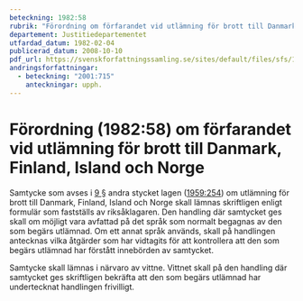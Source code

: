 ```yaml
---
beteckning: 1982:58
rubrik: "Förordning om förfarandet vid utlämning för brott till Danmark, Finland, Island och Norge"
departement: Justitiedepartementet
utfardad_datum: 1982-02-04
publicerad_datum: 2008-10-10
pdf_url: https://svenskforfattningssamling.se/sites/default/files/sfs/1982-02/SFS1982-58.pdf
andringsforfattningar:
  - beteckning: "2001:715"
    anteckningar: upph.
---
```


# Förordning (1982:58) om förfarandet vid utlämning för brott till Danmark, Finland, Island och Norge

Samtycke som avses i [9 §](#9) andra stycket lagen ([1959:254](https://selex.se/eli/sfs/1959/254)) om utlämning för brott till Danmark, Finland, Island och Norge skall lämnas skriftligen enligt formulär som fastställs av riksåklagaren. Den handling där samtycket ges skall om möjligt vara avfattad på det språk som normalt begagnas av den som begärs utlämnad. Om ett annat språk används, skall på handlingen antecknas vilka åtgärder som har vidtagits för att kontrollera att den som begärs utlämnad har förstått innebörden av samtycket.

Samtycke skall lämnas i närvaro av vittne. Vittnet skall på den handling där samtycket ges skriftligen bekräfta att den som begärs utlämnad har undertecknat handlingen frivilligt.